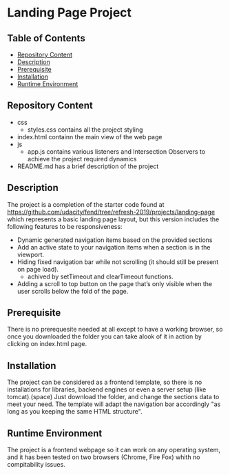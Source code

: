 # Landing Page Project

## Table of Contents

* [Repository Content](#repository-content)
* [Description](#description)
* [Prerequisite](#prerequisite)
* [Installation](#installation)
* [Runtime Environment](#runtime-environment)

## Repository Content

- css
	- styles.css	contains all the project styling 
- index.html	containn the main view of the web page
- js
	- app.js	contains various listeners and Intersection Observers to achieve the project required dynamics
- README.md	has a brief description of the project

## Description

The project is a completion of the starter code found at https://github.com/udacity/fend/tree/refresh-2019/projects/landing-page
which represents a basic landing page layout, but this version includes the following features to be responsiveness:
* Dynamic generated navigation items based on the provided sections
* Add an active state to your navigation items when a section is in the viewport.
* Hiding fixed navigation bar while not scrolling (it should still be present on page load).
	* achived by setTimeout and clearTimeout functions.
* Adding a scroll to top button on the page that’s only visible when the user scrolls below the fold of the page.

## Prerequisite

There is no prerequesite needed at all except to have a working browser, so once you downloaded the folder you can take alook of it in action by clicking on index.html page.

## Installation
The project can be considered as a frontend template, so there is no installations for libraries, backend engines or even a server setup (like tomcat).(space)
Just download the folder, and change the sections data to meet your need.
The template will adapt the navigation bar accordingly "as long as you keeping the same HTML structure".

## Runtime Environment
The project is a frontend webpage so it can work on any operating system, and it has been tested on two browsers (Chrome, Fire Fox) whith no compitability issues.

